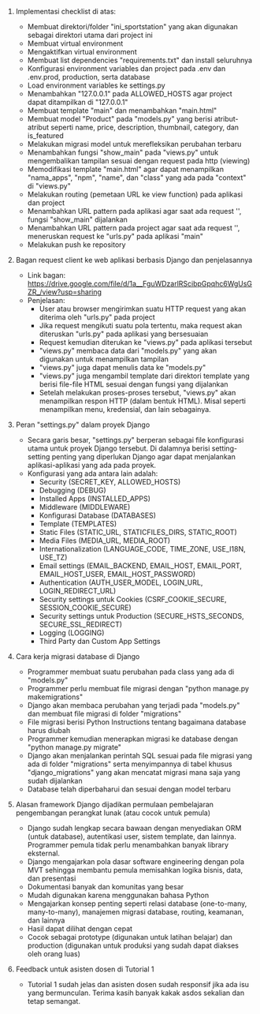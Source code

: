 1. Implementasi checklist di atas:
    - Membuat direktori/folder "ini_sportstation" yang akan digunakan sebagai direktori utama dari project ini
    - Membuat virtual environment
    - Mengaktifkan virtual environment
    - Membuat list dependencies "requirements.txt" dan install seluruhnya
    - Konfigurasi environment variables dan project pada .env dan .env.prod, production, serta database
    - Load environment variables ke settings.py
    - Menambahkan "127.0.0.1" pada ALLOWED_HOSTS agar project dapat ditampilkan di "127.0.0.1"
    - Membuat template "main" dan menambahkan "main.html"
    - Membuat model "Product" pada "models.py" yang berisi atribut-atribut seperti name, price, description, thumbnail, category, dan is_featured
    - Melakukan migrasi model untuk merefleksikan perubahan terbaru
    - Menambahkan fungsi "show_main" pada "views.py" untuk mengembalikan tampilan sesuai dengan request pada http (viewing)
    - Memodifikasi template "main.html" agar dapat menampilkan "nama_apps", "npm", "name", dan "class" yang ada pada "context" di "views.py"
    - Melakukan routing (pemetaan URL ke view function) pada aplikasi dan project
    - Menambahkan URL pattern pada aplikasi agar saat ada request '', fungsi "show_main" dijalankan
    - Menambahkan URL pattern pada project agar saat ada request '', meneruskan request ke "urls.py" pada aplikasi "main"
    - Melakukan push ke repository

2. Bagan request client ke web aplikasi berbasis Django dan penjelasannya
    - Link bagan: https://drive.google.com/file/d/1a__FguWDzarlRScibpGpqhc6WgUsGZR_/view?usp=sharing
    - Penjelasan:
        - User atau browser mengirimkan suatu HTTP request yang akan diterima oleh "urls.py" pada project
        - Jika request mengikuti suatu pola tertentu, maka request akan diteruskan "urls.py" pada aplikasi yang bersesuaian
        - Request kemudian diterukan ke "views.py" pada aplikasi tersebut
        - "views.py" membaca data dari "models.py" yang akan digunakan untuk menampilkan tampilan
        - "views.py" juga dapat menulis data ke "models.py"
        - "views.py" juga mengambil template dari direktori template yang berisi file-file HTML sesuai dengan fungsi yang dijalankan
        - Setelah melakukan proses-proses tersebut, "views.py" akan menampilkan respon HTTP (dalam bentuk HTML). Misal seperti menampilkan menu, kredensial, dan lain sebagainya.

3. Peran "settings.py" dalam proyek Django
    - Secara garis besar, "settings.py" berperan sebagai file konfigurasi utama untuk proyek Django tersebut. Di dalamnya berisi setting-setting penting yang diperlukan Django agar dapat menjalankan aplikasi-aplikasi yang ada pada proyek.
    - Konfigurasi yang ada antara lain adalah:
        - Security (SECRET_KEY, ALLOWED_HOSTS)
        - Debugging (DEBUG)
        - Installed Apps (INSTALLED_APPS)
        - Middleware (MIDDLEWARE)
        - Konfigurasi Database (DATABASES)
        - Template (TEMPLATES)
        - Static Files (STATIC_URL, STATICFILES_DIRS, STATIC_ROOT)
        - Media Files (MEDIA_URL, MEDIA_ROOT)
        - Internationalization (LANGUAGE_CODE, TIME_ZONE, USE_I18N, USE_TZ)
        - Email settings (EMAIL_BACKEND, EMAIL_HOST, EMAIL_PORT, EMAIL_HOST_USER, EMAIL_HOST_PASSWORD)
        - Authentication (AUTH_USER_MODEL, LOGIN_URL, LOGIN_REDIRECT_URL)
        - Security settings untuk Cookies (CSRF_COOKIE_SECURE, SESSION_COOKIE_SECURE)
        - Security settings untuk Production (SECURE_HSTS_SECONDS, SECURE_SSL_REDIRECT)
        - Logging (LOGGING)
        - Third Party dan Custom App Settings

4. Cara kerja migrasi database di Django
    - Programmer membuat suatu perubahan pada class yang ada di "models.py"
    - Programmer perlu membuat file migrasi dengan "python manage.py makemigrations"
    - Django akan membaca perubahan yang terjadi pada "models.py" dan membuat file migrasi di folder "migrations"
    - File migrasi berisi Python Instructions tentang bagaimana database harus diubah
    - Programmer kemudian menerapkan migrasi ke database dengan "python manage.py migrate"
    - Django akan menjalankan perintah SQL sesuai pada file migrasi yang ada di folder "migrations" serta menyimpannya di tabel khusus "django_migrations" yang akan mencatat migrasi mana saja yang sudah dijalankan
    - Database telah diperbaharui dan sesuai dengan model terbaru

5. Alasan framework Django dijadikan permulaan pembelajaran pengembangan perangkat lunak (atau cocok untuk pemula)
    - Django sudah lengkap secara bawaan dengan menyediakan ORM (untuk database), autentikasi user, sistem template, dan lainnya. Programmer pemula tidak perlu menambahkan banyak library eksternal.
    - Django mengajarkan pola dasar software engineering dengan pola MVT sehingga membantu pemula memisahkan logika bisnis, data, dan presentasi
    - Dokumentasi banyak dan komunitas yang besar
    - Mudah digunakan karena menggunakan bahasa Python
    - Mengajarkan konsep penting seperti relasi database (one-to-many, many-to-many), manajemen migrasi database, routing, keamanan, dan lainnya
    - Hasil dapat dilihat dengan cepat
    - Cocok sebagai prototype (digunakan untuk latihan belajar) dan production (digunakan untuk produksi yang sudah dapat diakses oleh orang luas)

6. Feedback untuk asisten dosen di Tutorial 1
    - Tutorial 1 sudah jelas dan asisten dosen sudah responsif jika ada isu yang bermunculan. Terima kasih banyak kakak asdos sekalian dan tetap semangat.
